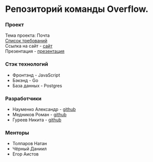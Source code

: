 # Репозиторий команды Overflow.
### Проект

Тема проекта: Почта<br>
[Список требований](https://docs.google.com/spreadsheets/d/1h1QaRvRbF2eBUzdV1tLU62hS68bdNH-bLht6N29uDK8/) <br>
Ссылка на сайт - [сайт](https://overmail.online)<br>
Презентация - [презентация](https://docs.google.com/presentation/d/1QGspCofaSbMB8u4TcFCSvJBxNq5n7XSqE79QLFeYzek/edit#slide=id.g131022d7600_0_109)

### Стэк технологий

- Фронтэнд - JavaScript
- Бэкэнд - Go
- База данных - Postgres
  
### Разработчики

- Науменко Александр - [github](https://github.com/sashanau)
- Медников Роман - [github](https://github.com/kllmagn)
- Гуреев Никита  - [github](https://github.com/Sitleman)


### Менторы
- Толпаров Натан 
- Чёрный Даниил
- Егор Аистов


